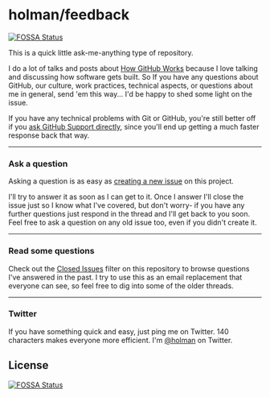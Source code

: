 # holman/feedback
[![FOSSA Status](https://app.fossa.io/api/projects/git%2Bgithub.com%2FHartmarken%2Ffeedback.svg?type=shield)](https://app.fossa.io/projects/git%2Bgithub.com%2FHartmarken%2Ffeedback?ref=badge_shield)


This is a quick little ask-me-anything type of repository.

I do a lot of talks and posts about
[How GitHub Works](http://zachholman.com/posts/how-github-works/) because I love
talking and discussing how software gets built. So If you have any questions
about GitHub, our culture, work practices, technical aspects, or questions about
me in general, send 'em this way... I'd be happy to shed some light on the
issue.

If you have any technical problems with Git or GitHub, you're still better off 
if you [ask GitHub Support directly](https://github.com/contact), since you'll
end up getting a much faster response back that way.

---

### Ask a question

Asking a question is as easy as
[creating a new issue](https://github.com/holman/feedback/issues/new) on this
project.

I'll try to answer it as soon as I can get to it. Once I answer I'll close the
issue just so I know what I've covered, but don't worry- if you have any further
questions just respond in the thread and I'll get back to you soon. Feel free to
ask a question on any old issue too, even if you didn't create it.

---

### Read some questions

Check out the [Closed Issues](https://github.com/holman/feedback/issues?sort=created&direction=desc&state=closed&page=1)
filter on this repository to browse questions I've answered in the past. I try
to use this as an email replacement that everyone can see, so feel free to dig
into some of the older threads.

---

### Twitter

If you have something quick and easy, just ping me on Twitter. 140 characters
makes everyone more efficient. I'm [@holman](https://twitter.com/holman) on
Twitter.


## License
[![FOSSA Status](https://app.fossa.io/api/projects/git%2Bgithub.com%2FHartmarken%2Ffeedback.svg?type=large)](https://app.fossa.io/projects/git%2Bgithub.com%2FHartmarken%2Ffeedback?ref=badge_large)
